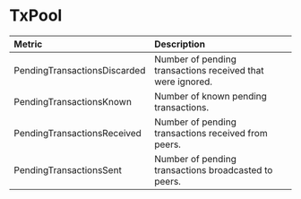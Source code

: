 # TxPool

| Metric | Description |
| :--- | :--- |
| PendingTransactionsDiscarded | Number of pending transactions received that were ignored. |
| PendingTransactionsKnown | Number of known pending transactions. |
| PendingTransactionsReceived | Number of pending transactions received from peers. |
| PendingTransactionsSent | Number of pending transactions broadcasted to peers. |
